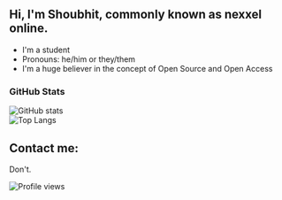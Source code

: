 ## Hi, I'm Shoubhit, commonly known as nexxel online.
- I'm a student
- Pronouns: he/him or they/them
- I'm a huge believer in the concept of Open Source and Open Access

### GitHub Stats

![GitHub stats](https://github-readme-stats.vercel.app/api?username=nexxeln&show_icons=true&theme=github_dark)
  <br />
![Top Langs](https://github-readme-stats.vercel.app/api/top-langs/?username=nexxeln&?hide=html,css&langs_count=8&theme=github_dark)

## Contact me:
Don't.

![Profile views](https://gpvc.arturio.dev/nexxeln)
